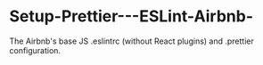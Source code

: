 # Setup-Prettier---ESLint-Airbnb-

The Airbnb's base JS .eslintrc (without React plugins) and .prettier configuration.

